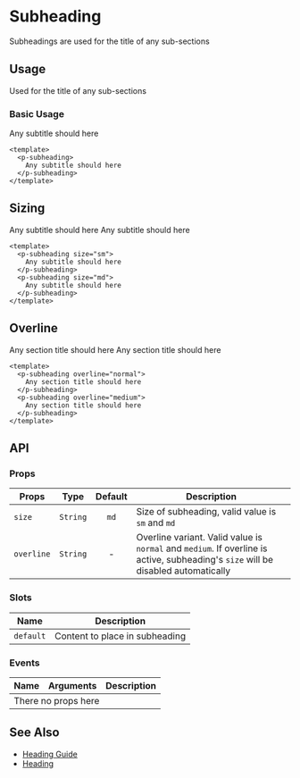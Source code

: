 <script setup>
  import pSubheading from './Subheading.vue'
</script>

<style scoped lang="postcss">
  .preview {
    @apply block;
  }
</style>

# Subheading
Subheadings are used for the title of any sub-sections

## Usage
Used for the title of any sub-sections

### Basic Usage

<preview>
  <p-subheading>
    Any subtitle should here
  </p-subheading>
</preview>

```vue
<template>
  <p-subheading>
    Any subtitle should here
  </p-subheading>
</template>
```

## Sizing

<preview>
  <p-subheading size="sm">
    Any subtitle should here
  </p-subheading>
  <p-subheading size="md">
    Any subtitle should here
  </p-subheading>
</preview>

```vue
<template>
  <p-subheading size="sm">
    Any subtitle should here
  </p-subheading>
  <p-subheading size="md">
    Any subtitle should here
  </p-subheading>
</template>
```

## Overline

<preview>
  <p-subheading overline="normal">
    Any section title should here
  </p-subheading>
  <p-subheading overline="medium">
    Any section title should here
  </p-subheading>
</preview>

```vue
<template>
  <p-subheading overline="normal">
    Any section title should here
  </p-subheading>
  <p-subheading overline="medium">
    Any section title should here
  </p-subheading>
</template>
```

## API

### Props

| Props      |   Type   | Default | Description                                                                                                                       |
|------------|:--------:|:-------:|-----------------------------------------------------------------------------------------------------------------------------------|
| `size`     | `String` |  `md`   | Size of subheading, valid value is `sm` and `md`                                                                                  |
| `overline` | `String` |    -    | Overline variant. Valid value is `normal` and `medium`. If overline is active, subheading's `size` will be disabled automatically |

### Slots

| Name      | Description                    |
|-----------|--------------------------------|
| `default` | Content to place in subheading |

### Events

<table>
  <thead>
    <tr>
      <th>Name</th>
      <th>Arguments</th>
      <th>Description</th>
    </tr>
  </thead>
  <tbody>
    <tr>
      <td colspan="3" class="text-center">There no props here</td>
    </tr>
  </tbody>
</table>

## See Also

- [Heading Guide](/styleguide/heading/index)
- [Heading](/components/heading/index)

